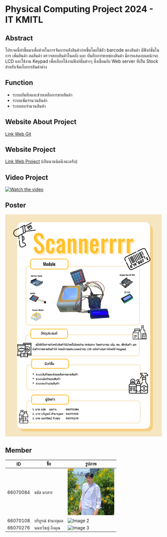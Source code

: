 # **Physical Computing Project 2024 - IT KMITL**

## Abstract
  โปรเจคนี้ทำขึ้นมาเพื่อช่วยในการจัดการคลังสินค้าง่ายขึ้นโดยใช้ตัว barcode ของสินค้า มีฟังก์ชั่นในการ เพิ่มสินค้า ลดสินค้า ตรวจสอบสินค้าในคลัง และ บันทึกการขายของสินค้า มีการแสดงบนหน้าจอ LCD และใช้งาน Keypad เพื่อเลือกใช้งานฟังก์ชั่นต่างๆ ซึ่งเชื่อมกับ Web server ที่เป็น Stock สำหรับจัดเก็บการสินค้าต่าง

## Function
  * ระบบบันทึกและช่วยเหลือการขายสินค้า
  * ระบบเพิ่มจำนวนสินค้า
  * ระบบลบจำนวนสินค้า

## Website About Project
[Link Web Git](https://bboonz.github.io/Physical_Project/)

## Website Project
[Link Web Project](https://phycom-scannerrrr.onrender.com/) (เปิดนานนิดนึงนะครับ)

## Video Project
[![Watch the video](https://img.youtube.com/vi/jxlV76i2UcQ/0.jpg)](https://www.youtube.com/watch?v=jxlV76i2UcQ)

## Poster
![Poster](/poster.png)

## Member
| ID     | ชื่อ     | รูปภาพ     |
|--------------|--------------|--------------|
| 66070084 | ธนัช  นรสาร | <img src="web_git/img/1.png" width="150" height="150"> |
| 66070108 | บริบูรณ์  ชำนาญผล | ![Image 2](web_git/img/2.png) |
| 66070276 | นนทวิชญ์  ถึงคุณ | ![Image 3](web_git/img/3.png) |
